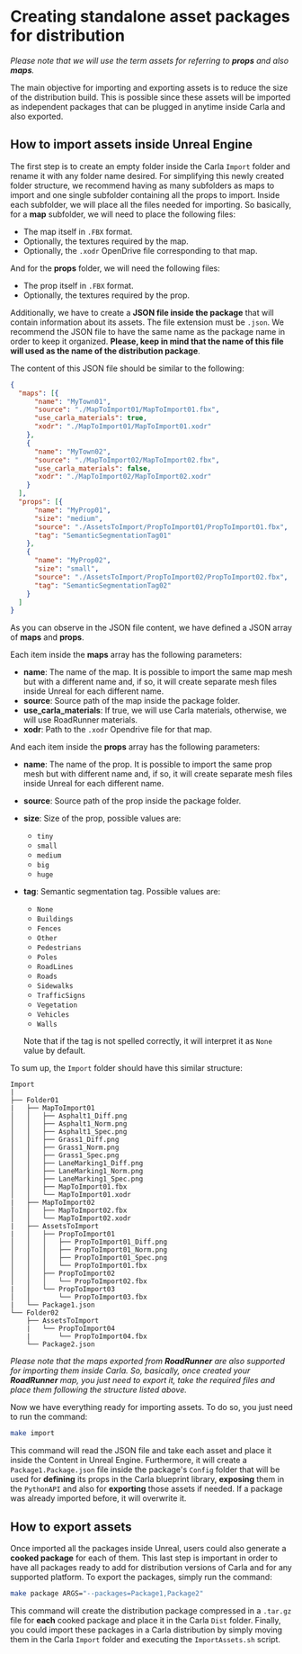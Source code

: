 <h1>Creating standalone asset packages for distribution</h1>

*Please note that we will use the term *assets* for referring to **props** and also **maps**.* 

The main objective for importing and exporting assets is to reduce the size of the distribution build. This is possible since these assets will be imported as independent packages that can be plugged in anytime inside Carla and also exported. 

How to import assets inside Unreal Engine
-----------------------------------------

The first step is to create an empty folder inside the Carla `Import` folder and rename it with any folder name desired. For simplifying this newly created folder structure, we recommend having as many subfolders as maps to import and one single subfolder containing all the props to import. Inside each subfolder, we will place all the files needed for importing. 
So basically, for a **map** subfolder, we will need to place the following files:

* The map itself in `.FBX` format.
* Optionally, the textures required by the map.
* Optionally, the `.xodr` OpenDrive file corresponding to that map.

And for the **props** folder, we will need the following files:

* The prop itself in `.FBX` format.
* Optionally, the textures required by the prop.

Additionally, we have to create a **JSON file inside the package** that will contain information about its assets. The file extension must be `.json`. We recommend the JSON file to have the same name as the package name in order to keep it organized. **Please, keep in mind that the name of this file will used as the name of the distribution package**.

The content of this JSON file should be similar to the following:

```json
{
  "maps": [{
      "name": "MyTown01",
      "source": "./MapToImport01/MapToImport01.fbx",
      "use_carla_materials": true,
      "xodr": "./MapToImport01/MapToImport01.xodr"
    },
    {
      "name": "MyTown02",
      "source": "./MapToImport02/MapToImport02.fbx",
      "use_carla_materials": false,
      "xodr": "./MapToImport02/MapToImport02.xodr"
    }
  ],
  "props": [{
      "name": "MyProp01",
      "size": "medium",
      "source": "./AssetsToImport/PropToImport01/PropToImport01.fbx",
      "tag": "SemanticSegmentationTag01"
    },
    {
      "name": "MyProp02",
      "size": "small",
      "source": "./AssetsToImport/PropToImport02/PropToImport02.fbx",
      "tag": "SemanticSegmentationTag02"
    }
  ]
}
```

As you can observe in the JSON file content, we have defined a JSON array of **maps** and **props**.

Each item inside the **maps** array has the following parameters:

* **name**: The name of the map. It is possible to import the same map mesh but with a different name and, if so, it will create separate mesh files inside Unreal for each different name.
* **source**: Source path of the map inside the package folder.
* **use_carla_materials**: If true, we will use Carla materials, otherwise, we will use RoadRunner materials.
* **xodr**: Path to the `.xodr` Opendrive file for that map.

And each item inside the **props** array has the following parameters:

* **name**: The name of the prop. It is possible to import the same prop mesh but with different name and, if so, it will create separate mesh files inside Unreal for each different name.
* **source**: Source path of the prop inside the package folder.
* **size**: Size of the prop, possible values are:

    - `tiny`
    - `small`
    - `medium`
    - `big`
    - `huge`

- **tag**: Semantic segmentation tag. Possible values are:

    - `None`
    - `Buildings`
    - `Fences`
    - `Other`
    - `Pedestrians`
    - `Poles`
    - `RoadLines`
    - `Roads`
    - `Sidewalks`
    - `TrafficSigns`
    - `Vegetation`
    - `Vehicles`
    - `Walls`
    
    Note that if the tag is not spelled correctly, it will interpret it as `None` value by default.


To sum up, the `Import` folder should have this similar structure:
```
Import
|
├── Folder01
|   ├── MapToImport01
│   │   ├── Asphalt1_Diff.png
│   │   ├── Asphalt1_Norm.png
│   │   ├── Asphalt1_Spec.png
│   │   ├── Grass1_Diff.png
│   │   ├── Grass1_Norm.png
│   │   ├── Grass1_Spec.png
│   │   ├── LaneMarking1_Diff.png
│   │   ├── LaneMarking1_Norm.png
│   │   ├── LaneMarking1_Spec.png
│   │   ├── MapToImport01.fbx
│   │   └── MapToImport01.xodr
|   ├── MapToImport02
│   │   ├── MapToImport02.fbx
│   │   └── MapToImport02.xodr
|   ├── AssetsToImport
|   │   ├── PropToImport01
│   │   │   ├── PropToImport01_Diff.png
│   │   │   ├── PropToImport01_Norm.png
│   │   │   ├── PropToImport01_Spec.png
│   │   │   └── PropToImport01.fbx
│   │   ├── PropToImport02
│   │   │   └── PropToImport02.fbx
|   │   └── PropToImport03
│   │       └── PropToImport03.fbx
|   └── Package1.json
└── Folder02
    ├── AssetsToImport
    |   └── PropToImport04
    |       └── PropToImport04.fbx
    └── Package2.json
```

*Please note that the maps exported from **RoadRunner** are also supported for importing them inside Carla. So, basically, once created your **RoadRunner** map, you just need to export it, take the required files and place them following the structure listed above.*

Now we have everything ready for importing assets. To do so, you just need to run the command:

```sh
make import
```

This command will read the JSON file and take each asset and place it inside the Content in Unreal Engine. Furthermore, it will create a `Package1.Package.json` file inside the package's `Config` folder that will be used for **defining** its props in the Carla blueprint library, **exposing** them in the `PythonAPI` and also for **exporting** those assets if needed. If a package was already imported before, it will overwrite it.

How to export assets
--------------------

Once imported all the packages inside Unreal, users could also generate a **cooked package** for each of them. This last step is important in order to have all packages ready to add for distribution versions of Carla and for any supported platform. To export the packages, simply run the command:

```sh
make package ARGS="--packages=Package1,Package2"
```

This command will create the distribution package compressed in a `.tar.gz` file for **each** cooked package and place it in the Carla `Dist` folder. Finally, you could import these packages in a Carla distribution by simply moving them in the Carla `Import` folder and executing the `ImportAssets.sh` script.
